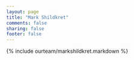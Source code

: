```yaml
---
layout: page
title: "Mark Shildkret"
comments: false
sharing: false
footer: false
---
```

{% include ourteam/markshildkret.markdown %}
